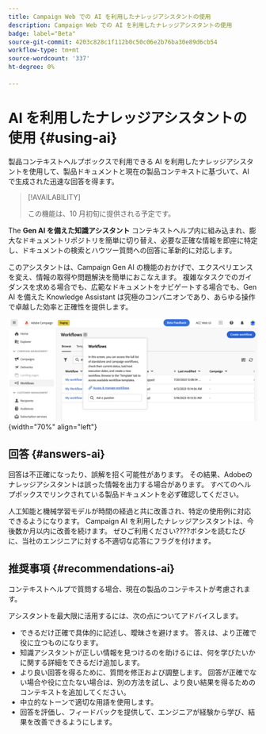 ```yaml
---
title: Campaign Web での AI を利用したナレッジアシスタントの使用
description: Campaign Web での AI を利用したナレッジアシスタントの使用
badge: label="Beta"
source-git-commit: 4203c828c1f112b0c50c06e2b76ba30e89d6cb54
workflow-type: tm+mt
source-wordcount: '337'
ht-degree: 0%

---
```


# AI を利用したナレッジアシスタントの使用 {#using-ai}

製品コンテキストヘルプボックスで利用できる AI を利用したナレッジアシスタントを使用して、製品ドキュメントと現在の製品コンテキストに基づいて、AI で生成された迅速な回答を得ます。

>[!AVAILABILITY]
>
>この機能は、10 月初旬に提供される予定です。

The **Gen AI を備えた知識アシスタント** コンテキストヘルプ内に組み込まれ、膨大なドキュメントリポジトリを簡単に切り替え、必要な正確な情報を即座に特定し、ドキュメントの検索とハウツー質問への回答に革新的に対応します。

このアシスタントは、Campaign Gen AI の機能のおかげで、エクスペリエンスを変え、情報の取得や問題解決を簡単におこなえます。 複雑なタスクでのガイダンスを求める場合でも、広範なドキュメントをナビゲートする場合でも、Gen AI を備えた Knowledge Assistant は究極のコンパニオンであり、あらゆる操作で卓越した効率と正確性を提供します。

![](assets/ask-a-question.png){width="70%" align="left"}

<!--
## Consent {#consent-ai}

Campaign knowledge assistant embeeded in the contextual help boxes uses AI. Your use of this capability constitutes consent that the information you provide in your session will be collected, used, disclosed, and retained by Adobe in accordance with the terms of Adobe's Customer Feedback Program. Please do not provide any personal information about yourself or other parties (including your name or contact information) in the knowledge assistant.

## Privacy {#privacy-ai}

Your data is encrypted and private following our standard data protection practices. Learn more about [Adobe Privacy Policies](https://www.adobe.com/privacy/policy.html){target="_blank"}.

The knowledge assistant AI capability does not use your data to train our models. We do not allow any partners or 3rd parties to use your data for training their models or any other purpose.

For information specific to Adobe AI policies in Experience Cloud apps and solutions, refer to [this page](https://business.adobe.com/products/sensei/adobe-sensei.html){target="_blank"}.
-->

## 回答 {#answers-ai}

回答は不正確になったり、誤解を招く可能性があります。 その結果、Adobeのナレッジアシスタントは誤った情報を出力する場合があります。 すべてのヘルプボックスでリンクされている製品ドキュメントを必ず確認してください。

人工知能と機械学習モデルが時間の経過と共に改善され、特定の使用例に対応できるようになります。 Campaign AI を利用したナレッジアシスタントは、今後数か月以内に改善を続けます。 ぜひご利用ください????ボタンを読むたびに、当社のエンジニアに対する不適切な応答にフラグを付けます。

## 推奨事項  {#recommendations-ai}

コンテキストヘルプで質問する場合、現在の製品のコンテキストが考慮されます。

アシスタントを最大限に活用するには、次の点についてアドバイスします。

* できるだけ正確で具体的に記述し、曖昧さを避けます。 答えは、より正確で役に立つものになります。
* 知識アシスタントが正しい情報を見つけるのを助けるには、何を学びたいかに関する詳細をできるだけ追加します。
* より良い回答を得るために、質問を修正および調整します。 回答が正確でない場合や役に立たない場合は、別の方法を試し、より良い結果を得るためのコンテキストを追加してください。
* 中立的なトーンで適切な用語を使用します。
* 回答を評価し、フィードバックを提供して、エンジニアが経験から学び、結果を改善できるようにします。


